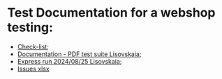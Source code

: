 # Test Documentation for a webshop testing:

 - [Check-list](https://docs.google.com/spreadsheets/d/1kDn5JuHvWHt3BYN4y-2fPP0-eZq_NQ8j8QRhi9d4apg/edit?gid=0#gid=0);
 - [Documentation - PDF test suite Lisovskaia](https://drive.google.com/file/d/1TjS4M7uuL7gq0IFeclvEfMLrkO6cdKS7/view?usp=sharing);
 - [Express run 2024/08/25 Lisovskaia](https://drive.google.com/file/d/1RTk8AT86WaPGDSh4g833CKl9PdV3QC2a/view?usp=sharing);
 - [Issues xlsx](https://docs.google.com/spreadsheets/d/1IhqMjsdiQptj7KqV65ulHIRknLD630tG/edit?usp=sharing&ouid=111436128943225930542&rtpof=true&sd=true)
